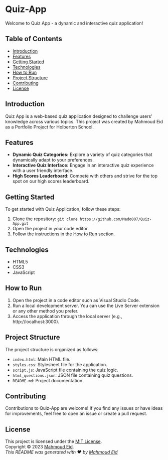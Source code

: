# Quiz-App

Welcome to Quiz App - a dynamic and interactive quiz application!

## Table of Contents

- [Introduction](#introduction)
- [Features](#features)
- [Getting Started](#getting-started)
- [Technologies](#technologies)
- [How to Run](#how-to-run)
- [Project Structure](#project-structure)
- [Contributing](#contributing)
- [License](#license)

## Introduction

Quiz App is a web-based quiz application designed to challenge users' knowledge across various topics. This project was created by Mahmoud Eid as a Portfolio Project for Holberton School.

## Features

- **Dynamic Quiz Categories:** Explore a variety of quiz categories that dynamically adapt to your preferences.
- **Interactive Quiz Interface:** Engage in an interactive quiz experience with a user friendly interface.
- **High Scores Leaderboard:** Compete with others and strive for the top spot on our high scores leaderboard.

## Getting Started

To get started with Quiz Application, follow these steps:

1. Clone the repository: `git clone https://github.com/Mado007/Quiz-App.git`
2. Open the project in your code editor.
3. Follow the instructions in the [How to Run](#how-to-run) section.

## Technologies

- HTML5
- CSS3
- JavaScript

## How to Run

1. Open the project in a code editor such as Visual Studio Code.
2. Run a local development server. You can use the Live Server extension or any other method you prefer.
3. Access the application through the local server (e.g., http://localhost:3000).

## Project Structure

The project structure is organized as follows:

- `index.html`: Main HTML file.
- `styles.css`: Stylesheet file for the application.
- `script.js`: JavaScript file containing the quiz logic.
- `html_questions.json`: JSON file containing quiz questions.
- `README.md`: Project documentation.

## Contributing

Contributions to Quiz-App are welcome! If you find any issues or have ideas for improvements, feel free to open an issue or create a pull request.

## License

This project is licensed under the [MIT License](https://rem.mit-license.org/).<br />
Copyright © 2023 [Mahmoud Eid](https://github.com/Mado007).<br />
_This README was generated with ❤️ by [Mahmoud Eid](https://github.com/Mado007)_
